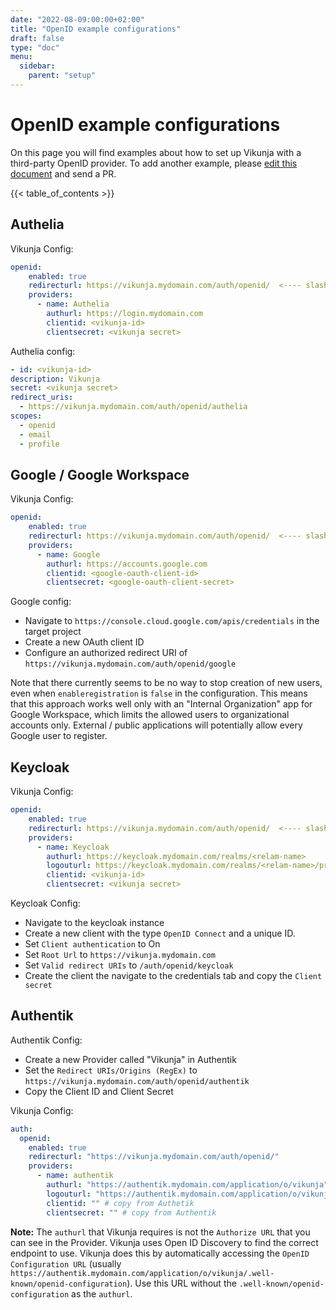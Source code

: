 ```yaml
---
date: "2022-08-09:00:00+02:00"
title: "OpenID example configurations"
draft: false
type: "doc"
menu:
  sidebar:
    parent: "setup"
---
```


# OpenID example configurations

On this page you will find examples about how to set up Vikunja with a third-party OpenID provider.
To add another example, please [edit this document](https://kolaente.dev/vikunja/vikunja/src/branch/main/docs/content/doc/setup/openid-examples.md) and send a PR.

{{< table_of_contents >}}

## Authelia

Vikunja Config:

```yaml
openid:
    enabled: true
    redirecturl: https://vikunja.mydomain.com/auth/openid/  <---- slash at the end is important
    providers:
      - name: Authelia
        authurl: https://login.mydomain.com
        clientid: <vikunja-id>
        clientsecret: <vikunja secret>
```

Authelia config:

```yaml
- id: <vikunja-id>
description: Vikunja
secret: <vikunja secret>
redirect_uris:
  - https://vikunja.mydomain.com/auth/openid/authelia
scopes:
  - openid
  - email
  - profile
```

## Google / Google Workspace

Vikunja Config:

```yaml
openid:
    enabled: true
    redirecturl: https://vikunja.mydomain.com/auth/openid/  <---- slash at the end is important
    providers:
      - name: Google
        authurl: https://accounts.google.com
        clientid: <google-oauth-client-id>
        clientsecret: <google-oauth-client-secret>
```

Google config:

- Navigate to `https://console.cloud.google.com/apis/credentials` in the target project
- Create a new OAuth client ID
- Configure an authorized redirect URI of `https://vikunja.mydomain.com/auth/openid/google`

Note that there currently seems to be no way to stop creation of new users, even when `enableregistration` is `false` in the configuration. This means that this approach works well only with an "Internal Organization" app for Google Workspace, which limits the allowed users to organizational accounts only. External / public applications will potentially allow every Google user to register.

## Keycloak

Vikunja Config:
```yaml
openid:
    enabled: true
    redirecturl: https://vikunja.mydomain.com/auth/openid/  <---- slash at the end is important
    providers:
      - name: Keycloak
        authurl: https://keycloak.mydomain.com/realms/<relam-name>
        logouturl: https://keycloak.mydomain.com/realms/<relam-name>/protocol/openid-connect/logout
        clientid: <vikunja-id>
        clientsecret: <vikunja secret>
```
Keycloak Config:
- Navigate to the keycloak instance
- Create a new client with the type `OpenID Connect` and a unique ID.
- Set `Client authentication` to On
- Set `Root Url` to `https://vikunja.mydomain.com`
- Set `Valid redirect URIs` to `/auth/openid/keycloak`
- Create the client the navigate to the credentials tab and copy the `Client secret`

## Authentik

Authentik Config:
- Create a new Provider called "Vikunja" in Authentik
- Set the `Redirect URIs/Origins (RegEx)` to `https://vikunja.mydomain.com/auth/openid/authentik`
- Copy the Client ID and Client Secret

Vikunja Config:

```yaml
auth:
  openid:
    enabled: true
    redirecturl: "https://vikunja.mydomain.com/auth/openid/"
    providers:
      - name: authentik
        authurl: "https://authentik.mydomain.com/application/o/vikunja"
        logouturl: "https://authentik.mydomain.com/application/o/vikunja/end-session/"
        clientid: "" # copy from Authetik
        clientsecret: "" # copy from Authentik
```

**Note:** The `authurl` that Vikunja requires is not the `Authorize URL` that you can see in the Provider. Vikunja uses Open ID Discovery to find the correct endpoint to use. Vikunja does this by automatically accessing the `OpenID Configuration URL` (usually `https://authentik.mydomain.com/application/o/vikunja/.well-known/openid-configuration`). Use this URL without the `.well-known/openid-configuration` as the `authurl`.
